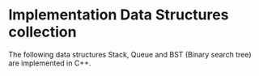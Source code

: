 # Implementation Data Structures collection
The following data structures Stack, Queue and BST (Binary search tree) are implemented in C++.
